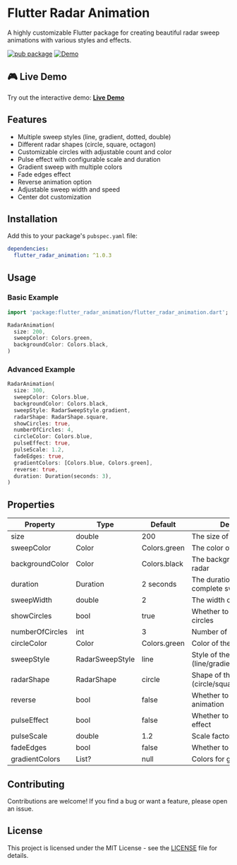 # Flutter Radar Animation

A highly customizable Flutter package for creating beautiful radar sweep animations with various styles and effects.

[![pub package](https://img.shields.io/pub/v/flutter_radar_animation.svg)](https://pub.dev/packages/flutter_radar_animation)
[![Demo](https://img.shields.io/badge/Demo-Live-brightgreen)](https://ahmedmandur.github.io/flutter_radar_animation/)

## 🎮 Live Demo

Try out the interactive demo: [**Live Demo**](https://ahmedmandur.github.io/flutter_radar_animation/)

## Features

- Multiple sweep styles (line, gradient, dotted, double)
- Different radar shapes (circle, square, octagon)
- Customizable circles with adjustable count and color
- Pulse effect with configurable scale and duration
- Gradient sweep with multiple colors
- Fade edges effect
- Reverse animation option
- Adjustable sweep width and speed
- Center dot customization

## Installation

Add this to your package's `pubspec.yaml` file:

```yaml
dependencies:
  flutter_radar_animation: ^1.0.3
```

## Usage

### Basic Example

```dart
import 'package:flutter_radar_animation/flutter_radar_animation.dart';

RadarAnimation(
  size: 200,
  sweepColor: Colors.green,
  backgroundColor: Colors.black,
)
```

### Advanced Example

```dart
RadarAnimation(
  size: 300,
  sweepColor: Colors.blue,
  backgroundColor: Colors.black,
  sweepStyle: RadarSweepStyle.gradient,
  radarShape: RadarShape.square,
  showCircles: true,
  numberOfCircles: 4,
  circleColor: Colors.blue,
  pulseEffect: true,
  pulseScale: 1.2,
  fadeEdges: true,
  gradientColors: [Colors.blue, Colors.green],
  reverse: true,
  duration: Duration(seconds: 3),
)
```

## Properties

| Property | Type | Default | Description |
|----------|------|---------|-------------|
| size | double | 200 | The size of the radar widget |
| sweepColor | Color | Colors.green | The color of the sweep line |
| backgroundColor | Color | Colors.black | The background color of the radar |
| duration | Duration | 2 seconds | The duration of one complete sweep |
| sweepWidth | double | 2 | The width of the sweep line |
| showCircles | bool | true | Whether to show radar circles |
| numberOfCircles | int | 3 | Number of radar circles |
| circleColor | Color | Colors.green | Color of the radar circles |
| sweepStyle | RadarSweepStyle | line | Style of the sweep (line/gradient/dotted/double) |
| radarShape | RadarShape | circle | Shape of the radar (circle/square/octagon) |
| reverse | bool | false | Whether to reverse the animation |
| pulseEffect | bool | false | Whether to show pulse effect |
| pulseScale | double | 1.2 | Scale factor for pulse effect |
| fadeEdges | bool | false | Whether to fade the edges |
| gradientColors | List<Color>? | null | Colors for gradient sweep |

## Contributing

Contributions are welcome! If you find a bug or want a feature, please open an issue.

## License

This project is licensed under the MIT License - see the [LICENSE](LICENSE) file for details.
